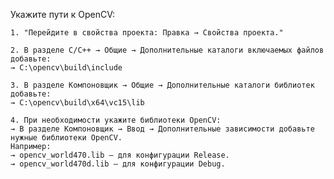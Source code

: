 Укажите пути к OpenCV:

    1. "Перейдите в свойства проекта: Правка → Свойства проекта."

    2. В разделе C/C++ → Общие → Дополнительные каталоги включаемых файлов добавьте:
    → C:\opencv\build\include

    3. В разделе Компоновщик → Общие → Дополнительные каталоги библиотек добавьте:
    → C:\opencv\build\x64\vc15\lib

    4. При необходимости укажите библиотеки OpenCV:
    → В разделе Компоновщик → Ввод → Дополнительные зависимости добавьте нужные библиотеки OpenCV. 
    Например:
    → opencv_world470.lib — для конфигурации Release.
    → opencv_world470d.lib — для конфигурации Debug.
